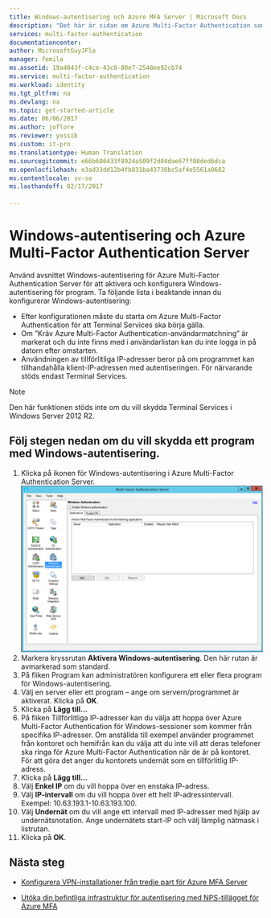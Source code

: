 ```yaml
---
title: Windows-autentisering och Azure MFA Server | Microsoft Docs
description: "Det här är sidan om Azure Multi-Factor Authentication som hjälper dig att distribuera Windows-autentisering och Azure Multi-Factor Authentication Server."
services: multi-factor-authentication
documentationcenter: 
author: MicrosoftGuyJFlo
manager: femila
ms.assetid: 19a4043f-c4ce-43c0-80e7-2548ee92cb74
ms.service: multi-factor-authentication
ms.workload: identity
ms.tgt_pltfrm: na
ms.devlang: na
ms.topic: get-started-article
ms.date: 06/06/2017
ms.author: joflore
ms.reviewer: yossib
ms.custom: it-pro
ms.translationtype: Human Translation
ms.sourcegitcommit: e66b606433f8924a509f2d04dae67ff00ded6dca
ms.openlocfilehash: e3ad33dd12b4fb831ba43738bc5af4e5561a0682
ms.contentlocale: sv-se
ms.lasthandoff: 02/17/2017

---
```

# <a name="windows-authentication-and-azure-multi-factor-authentication-server"></a>Windows-autentisering och Azure Multi-Factor Authentication Server
Använd avsnittet Windows-autentisering för Azure Multi-Factor Authentication Server för att aktivera och konfigurera Windows-autentisering för program. Ta följande lista i beaktande innan du konfigurerar Windows-autentisering:

* Efter konfigurationen måste du starta om Azure Multi-Factor Authentication för att Terminal Services ska börja gälla.
* Om ”Kräv Azure Multi-Factor Authentication-användarmatchning” är markerat och du inte finns med i användarlistan kan du inte logga in på datorn efter omstarten.
* Användningen av tillförlitliga IP-adresser beror på om programmet kan tillhandahålla klient-IP-adressen med autentiseringen. För närvarande stöds endast Terminal Services.  

> [!NOTE]
> Den här funktionen stöds inte om du vill skydda Terminal Services i Windows Server 2012 R2.

## <a name="to-secure-an-application-with-windows-authentication-use-the-following-procedure"></a>Följ stegen nedan om du vill skydda ett program med Windows-autentisering.
1. Klicka på ikonen för Windows-autentisering i Azure Multi-Factor Authentication Server.
   ![Windows-autentisering](./media/multi-factor-authentication-get-started-server-windows/windowsauth.png)
2. Markera kryssrutan **Aktivera Windows-autentisering**. Den här rutan är avmarkerad som standard.
3. På fliken Program kan administratören konfigurera ett eller flera program för Windows-autentisering.
4. Välj en server eller ett program – ange om servern/programmet är aktiverat. Klicka på **OK**.
5. Klicka på **Lägg till...**
6. På fliken Tillförlitliga IP-adresser kan du välja att hoppa över Azure Multi-Factor Authentication för Windows-sessioner som kommer från specifika IP-adresser. Om anställda till exempel använder programmet från kontoret och hemifrån kan du välja att du inte vill att deras telefoner ska ringa för Azure Multi-Factor Authentication när de är på kontoret. För att göra det anger du kontorets undernät som en tillförlitlig IP-adress.
7. Klicka på **Lägg till...**
8. Välj **Enkel IP** om du vill hoppa över en enstaka IP-adress.
9. Välj **IP-intervall** om du vill hoppa över ett helt IP-adressintervall. Exempel: 10.63.193.1-10.63.193.100.
10. Välj **Undernät** om du vill ange ett intervall med IP-adresser med hjälp av undernätsnotation. Ange undernätets start-IP och välj lämplig nätmask i listrutan.
11. Klicka på **OK**.

## <a name="next-steps"></a>Nästa steg

- [Konfigurera VPN-installationer från tredje part för Azure MFA Server](multi-factor-authentication-advanced-vpn-configurations.md)

- [Utöka din befintliga infrastruktur för autentisering med NPS-tillägget för Azure MFA](multi-factor-authentication-nps-extension.md)

